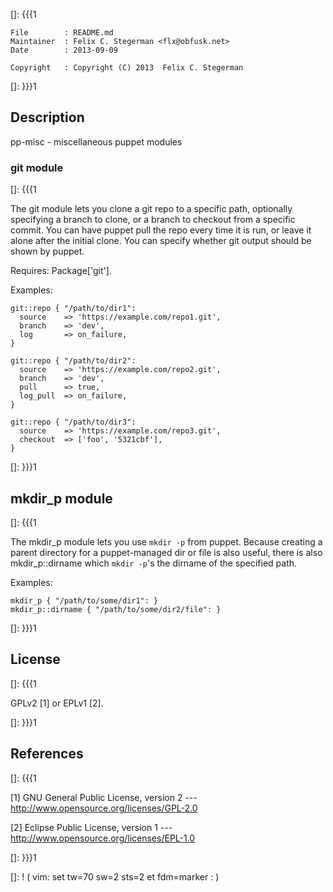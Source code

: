 []: {{{1

    File        : README.md
    Maintainer  : Felix C. Stegerman <flx@obfusk.net>
    Date        : 2013-09-09

    Copyright   : Copyright (C) 2013  Felix C. Stegerman

[]: }}}1

## Description

  pp-misc - miscellaneous puppet modules

### git module

[]: {{{1

  The git module lets you clone a git repo to a specific path,
  optionally specifying a branch to clone, or a branch to checkout
  from a specific commit.  You can have puppet pull the repo every
  time it is run, or leave it alone after the initial clone.  You can
  specify whether git output should be shown by puppet.

  Requires: Package['git'].

  Examples:

```puppet
git::repo { "/path/to/dir1":
  source    => 'https://example.com/repo1.git',
  branch    => 'dev',
  log       => on_failure,
}

git::repo { "/path/to/dir2":
  source    => 'https://example.com/repo2.git',
  branch    => 'dev',
  pull      => true,
  log_pull  => on_failure,
}

git::repo { "/path/to/dir3":
  source    => 'https://example.com/repo3.git',
  checkout  => ['foo', '5321cbf'],
}
```

[]: }}}1

## mkdir\_p module

[]: {{{1

  The mkdir_p module lets you use `mkdir -p` from puppet.  Because
  creating a parent directory for a puppet-managed dir or file is also
  useful, there is also mkdir_p::dirname which `mkdir -p`'s the
  dirname of the specified path.

  Examples:

```puppet
mkdir_p { "/path/to/some/dir1": }
mkdir_p::dirname { "/path/to/some/dir2/file": }
```

[]: }}}1

## License
[]: {{{1

  GPLv2 [1] or EPLv1 [2].

[]: }}}1

## References
[]: {{{1

  [1] GNU General Public License, version 2
  --- http://www.opensource.org/licenses/GPL-2.0

  [2] Eclipse Public License, version 1
  --- http://www.opensource.org/licenses/EPL-1.0

[]: }}}1

[]: ! ( vim: set tw=70 sw=2 sts=2 et fdm=marker : )

